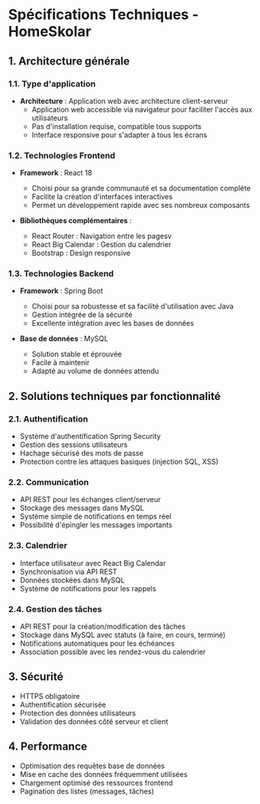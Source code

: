 # Spécifications Techniques - HomeSkolar

## 1. Architecture générale

### 1.1. Type d'application
- **Architecture** : Application web avec architecture client-serveur
  - Application web accessible via navigateur pour faciliter l'accès aux utilisateurs
  - Pas d'installation requise, compatible tous supports
  - Interface responsive pour s'adapter à tous les écrans

### 1.2. Technologies Frontend 
- **Framework** : React 18
  - Choisi pour sa grande communauté et sa documentation complète
  - Facilite la création d'interfaces interactives
  - Permet un développement rapide avec ses nombreux composants 

- **Bibliothèques complémentaires** :
  - React Router : Navigation entre les pagesv
  - React Big Calendar : Gestion du calendrier
  - Bootstrap : Design responsive

### 1.3. Technologies Backend
- **Framework** : Spring Boot
  - Choisi pour sa robustesse et sa facilité d'utilisation avec Java
  - Gestion intégrée de la sécurité
  - Excellente intégration avec les bases de données

- **Base de données** : MySQL
  - Solution stable et éprouvée
  - Facile à maintenir
  - Adapté au volume de données attendu

## 2. Solutions techniques par fonctionnalité

### 2.1. Authentification
- Système d'authentification Spring Security
- Gestion des sessions utilisateurs
- Hachage sécurisé des mots de passe
- Protection contre les attaques basiques (injection SQL, XSS)

### 2.2. Communication
- API REST pour les échanges client/serveur
- Stockage des messages dans MySQL
- Système simple de notifications en temps réel
- Possibilité d'épingler les messages importants

### 2.3. Calendrier
- Interface utilisateur avec React Big Calendar
- Synchronisation via API REST
- Données stockées dans MySQL
- Système de notifications pour les rappels

### 2.4. Gestion des tâches
- API REST pour la création/modification des tâches
- Stockage dans MySQL avec statuts (à faire, en cours, terminé)
- Notifications automatiques pour les échéances
- Association possible avec les rendez-vous du calendrier

## 3. Sécurité
- HTTPS obligatoire
- Authentification sécurisée
- Protection des données utilisateurs
- Validation des données côté serveur et client

## 4. Performance
- Optimisation des requêtes base de données
- Mise en cache des données fréquemment utilisées
- Chargement optimisé des ressources frontend
- Pagination des listes (messages, tâches)